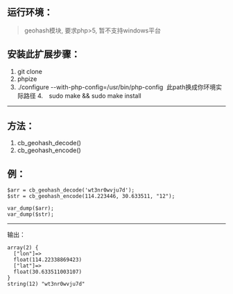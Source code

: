 ## 运行环境：
>geohash模块, 要求php>5, 暂不支持windows平台

## 安装此扩展步骤：
1. git clone
2. phpize
3. ./configure --with-php-config=/usr/bin/php-config  此path换成你环境实际路径
4.　sudo make && sudo make install
----------------------------------------

## 方法：
1. cb_geohash_decode()
2. cb_geohash_encode()


## 例：
```
$arr = cb_geohash_decode('wt3nr0wvju7d');
$str = cb_geohash_encode(114.223446, 30.633511, "12");

var_dump($arr);
var_dump($str);
```
-----------------------------------------------------
输出：

```
array(2) {
  ["lon"]=>
  float(114.22338869423)
  ["lat"]=>
  float(30.633511003107)
}
string(12) "wt3nr0wvju7d"


```
